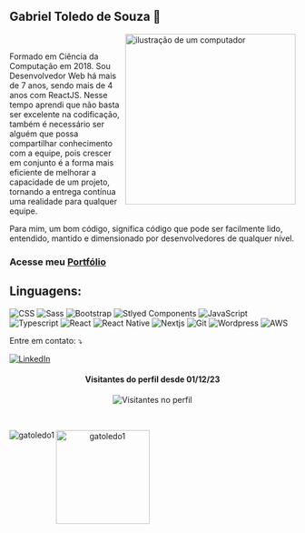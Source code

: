 ## Gabriel Toledo de Souza 👋

<div>
    <img src="https://raw.githubusercontent.com/MicaelliMedeiros/micaellimedeiros/master/image/computer-illustration.png" alt="ilustração de um computador" min-width="300px" max-width="300px" width="300px" align="right">
<br>
  <p align="left"> 
  Formado em Ciência da Computação em 2018.
  Sou Desenvolvedor Web há mais de 7 anos, sendo mais de 4 anos com ReactJS. Nesse tempo aprendi que não basta ser excelente na codificação, também é necessário ser alguém que possa compartilhar conhecimento com a equipe, pois crescer em conjunto é a forma mais eficiente de melhorar a capacidade de um projeto, tornando a entrega contínua uma realidade para qualquer equipe.
  
  Para mim, um bom código, significa código que pode ser facilmente lido, entendido, mantido e dimensionado por desenvolvedores de qualquer nível.

  ### Acesse meu [Portfólio](https://gatoledo.vercel.app/)
  </p>
</div>

<h2 align="left">
Linguagens:
</h2>

![CSS](https://img.shields.io/badge/CSS3-1572B6?style=for-the-badge&logo=css3&logoColor=white)
![Sass](https://img.shields.io/badge/Sass-CC6699?style=for-the-badge&logo=sass&logoColor=white)
![Bootstrap](https://img.shields.io/badge/Bootstrap-563D7C?style=for-the-badge&logo=bootstrap&logoColor=white)
![Stlyed Components](https://img.shields.io/badge/styled--components-DB7093?style=for-the-badge&logo=styled-components&logoColor=white)
![JavaScript](https://img.shields.io/badge/JavaScript-F7DF1E?style=for-the-badge&logo=javascript&logoColor=black)
![Typescript](https://img.shields.io/badge/TypeScript-007ACC?style=for-the-badge&logo=typescript&logoColor=white)
![React](https://img.shields.io/badge/React-20232A?style=for-the-badge&logo=react&logoColor=61DAFB)
![React Native](https://img.shields.io/badge/React_Native-20232A?style=for-the-badge&logo=react&logoColor=61DAFB)
![Nextjs](https://img.shields.io/badge/next.js-000000?style=for-the-badge&logo=nextdotjs&logoColor=white)
![Git](https://img.shields.io/badge/Git-E34F26?style=for-the-badge&logo=git&logoColor=white)
![Wordpress](https://img.shields.io/badge/WordPress-006E93?style=for-the-badge&logo=wordpress&logoColor=white)
![AWS](https://img.shields.io/badge/Amazon_AWS-232F3E?style=for-the-badge&logo=amazon-aws&logoColor=white)


<p align="left">
  Entre em contato: ⤵️
</p>

<a href="https://www.linkedin.com/in/gatoledo1/" title="LinkedIn" target="_blank">
<img src="https://img.shields.io/badge/LinkedIn-0077B5?style=for-the-badge&logo=linkedin&logoColor=white" alt="LinkedIn"/></a>
<br>

<div align="center" dir="center">
  <div align="center">
    <h4>Visitantes do perfil desde 01/12/23</h4>
  </div>

  <img
    src="https://profile-counter.glitch.me/gatoledo1/count.svg"
    alt="Visitantes no perfil"
  />
</div>

<br>

<div align="center" dir="center">
  <p>
    <img align="left" src="https://github-readme-stats.vercel.app/api/top-langs?username=gatoledo1&show_icons=true&theme=dracula&locale=en&layout=compact" alt="gatoledo1" />
  </p>
  <p>
    <img align="left" src="https://github-readme-streak-stats.herokuapp.com/?user=gatoledo1&theme=dracula" alt="gatoledo1" height="165" />
  </p>
</div>
<br>
